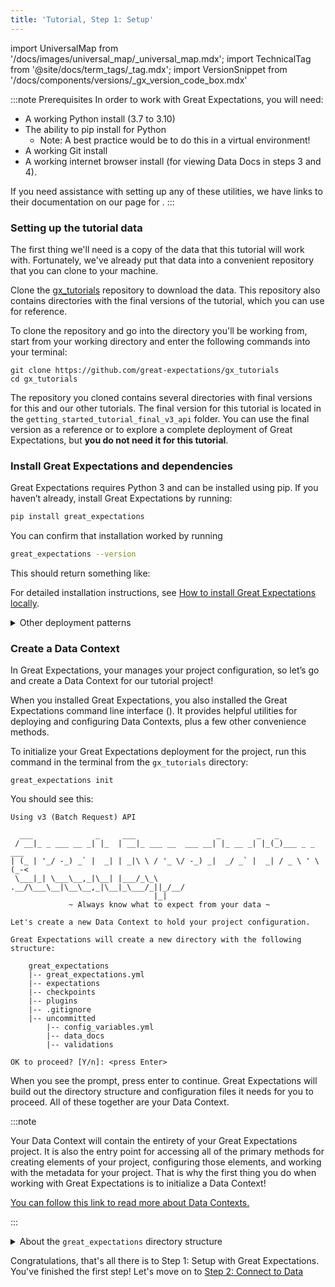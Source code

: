 ```yaml
---  
title: 'Tutorial, Step 1: Setup'  
---  
```

import UniversalMap from '/docs/images/universal_map/_universal_map.mdx';
import TechnicalTag from '@site/docs/term_tags/_tag.mdx';
import VersionSnippet from '/docs/components/versions/_gx_version_code_box.mdx'

<UniversalMap setup='active' connect='inactive' create='inactive' validate='inactive'/> 

:::note Prerequisites
In order to work with Great Expectations, you will need:

- A working Python install (3.7 to 3.10)
- The ability to pip install for Python
  - Note: A best practice would be to do this in a virtual environment!
- A working Git install
- A working internet browser install (for viewing Data Docs in steps 3 and 4).

If you need assistance with setting up any of these utilities, we have links to their documentation on our page for <TechnicalTag relative="../../" tag="supporting_resource" text="supporting resources" />.
:::

### Setting up the tutorial data

The first thing we'll need is a copy of the data that this tutorial will work with.  Fortunately, we've already put that data into a convenient repository that you can clone to your machine.

Clone the [gx_tutorials](https://github.com/great-expectations/gx_tutorials) repository to download the data.  This repository also contains directories with the final versions of the tutorial, which you can use for reference.

To clone the repository and go into the directory you'll be working from, start from your working directory and enter the following commands into your terminal:

```console
git clone https://github.com/great-expectations/gx_tutorials
cd gx_tutorials
```

The repository you cloned contains several directories with final versions for this and our other tutorials. The final version for this tutorial is located in the `getting_started_tutorial_final_v3_api` folder. You can use the final version as a reference or to explore a complete deployment of Great Expectations, but **you do not need it for this tutorial**.

### Install Great Expectations and dependencies

Great Expectations requires Python 3 and can be installed using pip. If you haven’t already, install Great Expectations by running:

```bash
pip install great_expectations
```

You can confirm that installation worked by running

```bash
great_expectations --version
```

This should return something like:

<VersionSnippet />

For detailed installation instructions, see [How to install Great Expectations locally](../../guides/setup/installation/local.md).

<details>
  <summary>Other deployment patterns</summary>
  <div>
    <p>

This tutorial deploys Great Expectations locally. Note that other options (e.g. running Great Expectations on an EMR Cluster) are also available. You can find more information in the [Reference Architectures](../../deployment_patterns/index.md) section of the documentation.

</p>
  </div>
</details>

### Create a Data Context

In Great Expectations, your <TechnicalTag relative="../../" tag="data_context" text="Data Context" /> manages your project configuration, so let’s go and create a Data Context for our tutorial project!

When you installed Great Expectations, you also installed the Great Expectations command line interface (<TechnicalTag relative="../../" tag="cli" text="CLI" />). It provides helpful utilities for deploying and configuring Data Contexts, plus a few other convenience methods.

To initialize your Great Expectations deployment for the project, run this command in the terminal from the `gx_tutorials` directory:

```console
great_expectations init
```

You should see this:
```console
Using v3 (Batch Request) API

  ___              _     ___                  _        _   _
 / __|_ _ ___ __ _| |_  | __|_ ___ __  ___ __| |_ __ _| |_(_)___ _ _  ___
| (_ | '_/ -_) _` |  _| | _|\ \ / '_ \/ -_) _|  _/ _` |  _| / _ \ ' \(_-<
 \___|_| \___\__,_|\__| |___/_\_\ .__/\___\__|\__\__,_|\__|_\___/_||_/__/
                                |_|
             ~ Always know what to expect from your data ~

Let's create a new Data Context to hold your project configuration.

Great Expectations will create a new directory with the following structure:

    great_expectations
    |-- great_expectations.yml
    |-- expectations
    |-- checkpoints
    |-- plugins
    |-- .gitignore
    |-- uncommitted
        |-- config_variables.yml
        |-- data_docs
        |-- validations

OK to proceed? [Y/n]: <press Enter>
```

When you see the prompt, press enter to continue.  Great Expectations will build out the directory structure and configuration files it needs for you to proceed.  All of these together are your Data Context.

:::note

Your Data Context will contain the entirety of your Great Expectations project.  It is also the entry point for accessing all of the primary methods for creating elements of your project, configuring those elements, and working with the metadata for your project.  That is why the first thing you do when working with Great Expectations is to initialize a Data Context!

[You can follow this link to read more about Data Contexts.](../../terms/data_context.md)

:::

<details>
  <summary>About the <code>great_expectations</code> directory structure</summary>
  <div>
    <p>
      After running the <code>init</code> command, your <code>great_expectations</code> directory will contain all of the important components of a local Great Expectations deployment. This is what the directory structure looks like
    </p>
    <ul>
      <li><code>great_expectations.yml</code> contains the main configuration of your deployment.</li>
      <li>

The `expectations` directory stores all your <TechnicalTag relative="../../" tag="expectation" text="Expectations" /> as JSON files. If you want to store them somewhere else, you can change that later.

</li>
      <li>The <code>plugins/</code> directory holds code for any custom plugins you develop as part of your deployment.</li>
      <li>The <code>uncommitted/</code> directory contains files that shouldn’t live in version control. It has a .gitignore configured to exclude all its contents from version control. The main contents of the directory are:
        <ul>
          <li><code>uncommitted/config_variables.yml</code>, which holds sensitive information, such as database credentials and other secrets.</li>
          <li><code>uncommitted/data_docs</code>, which contains Data Docs generated from Expectations, Validation Results, and other metadata.</li>
          <li><code>uncommitted/validations</code>, which holds Validation Results generated by Great Expectations.</li>
        </ul>
      </li>
    </ul>
  </div>
</details>

Congratulations, that's all there is to Step 1: Setup with Great Expectations.  You've finished the first step!  Let's move on to [Step 2: Connect to Data](./tutorial_connect_to_data.md)
